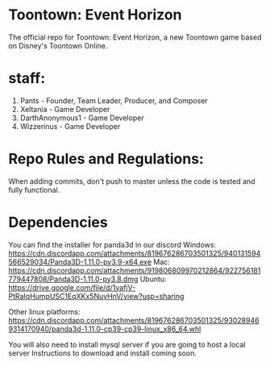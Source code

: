 # Toontown: Event Horizon
The official repo for Toontown: Event Horizon, a new Toontown game based on Disney's Toontown Online.

# staff:
 
 1. Pants -  Founder,  Team Leader, Producer, and Composer
 2. Xeltania - Game Developer
 3.  DarthAnonymous1 - Game Developer 
 4.  Wizzerinus - Game Developer

# Repo Rules and Regulations:

When adding commits, don't push to master unless the code is tested and fully functional.

# Dependencies
You can find the installer for panda3d in our discord
Windows: https://cdn.discordapp.com/attachments/819676286703501325/940131594566529034/Panda3D-1.11.0-py3.9-x64.exe
Mac: https://cdn.discordapp.com/attachments/919806809970212864/922756181779447808/Panda3D-1.11.0-py3.8.dmg
Ubuntu: https://drive.google.com/file/d/1yafjV-PtRaIqHumpUSC1EqXKx5NuvHnV/view?usp=sharing

Other linux platforms: https://cdn.discordapp.com/attachments/819676286703501325/930289469314170940/panda3d-1.11.0-cp39-cp39-linux_x86_64.whl


You will also need to install mysql server if you are going to host a local server
Instructions to download and install coming soon.
